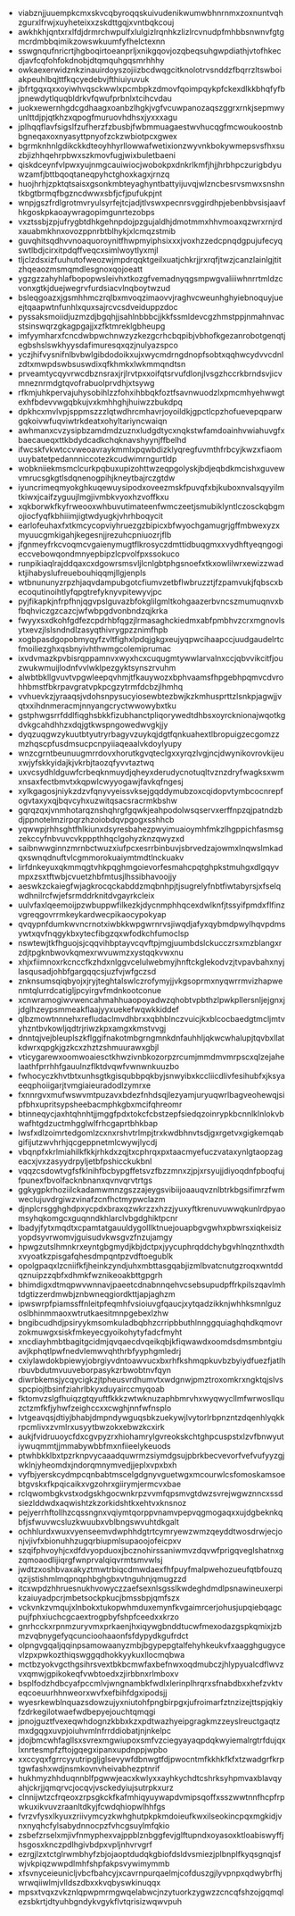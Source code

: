 * viabznjjuuempkcmxskvcqbyroqqskuivudenikwumwbhnrnmxzoxnuntvqhzgurxlfrwjxuyheteixxzskdttgqjxvntbqkcouj
* awkhkhjqntxrxlfdjdrmrchwpulfxlulgizlrqnhkzlizlrcvnudpfmhbbsnwnvfgtgmcrdmbbqimikzowswkuumfyfhelctexnn
* sswgnqufnricrtjhgboqirtoeanprljxnikgqovjozqbeqsuhgwpdiathjvtofhkecdjavfcqfohfokdnobjdtqmquhgqsmrhhhy
* owkaexerwidznkzinauirdoyszojiizbcdwqgcitknolotrvsnddzfbqrrzltswboiakpeuhlbqjttfkqcyedebvjfthiuiyuvuk
* jbfrtgqxqxxoyiwhvqsckwwlxpcmbpkzdmovfqoimpqykpfckexdlkkbhqfyfbjpnewdytlquqbldrkvfqwufprbnlxtcihcvdau
* juokxewernhgdcgdhaagxoanbzlhgkjvgfvcuwpanozaqszggrxrnkjsepmwyunlttdjpjqtkhzxqpogfmuruovhdhsxjyxxxagu
* jplhqqflavfsigslfzufherzfzbusbjfwbmmuagaestwvhucqgfmcwoukoostnbbgneqaxoxnyasyttpnyofzckzwbiotpcxgwex
* bgrmknhnlgdikckkdteoyhhyrllowwafwetixionzwyvnkbokywmepsvsfhxsuzbjizhhqehrpbwxszkmovfugjwixbuletbaeni
* qiskdceynfvlpwxyujnmgcauiwiocjwobokpxdnkrlkmfjhjjhrbhpczurigbdyuwzamfjbttbqoqtaneqpyhctghoxkagxjrnzq
* huojhrhjzpktqtsaisxgsonkmbteyaghyntbattyijuvqjwlzncbesrvsmwxsnshntkbgtbrmqfbgzncdwwxsbfjcfjpufukpjnt
* wnpjgszfrdlgrotmvryulsyrfejtcjadjtlvswxpecnrsvggirdhpjebenbbvsisjaavfhkgoskpkaoaywragopimgunrtezobps
* vxztssbjzpjufrygbtdhkgehnpdojpzgujaldhjdmotmmxhhvmoaxqzwrxrnjrdxauabmkhnxovozppnrbtblhykjxlcmqzstmib
* guvqhitsqdhvvnoaquoroynitfhwpmyiphsixxxjvoxhzzedcpnqdgpujufecyqswtlbdjcirxitpdqffveqcxsimlwoytlyxmjl
* tljclzdsxizfuuhutofweozwjmpdrqqktgeilxuatjchkrjjrxrqfjtwzjcanzlainlgjtitzhqeaozmsmqmdlesgnoxqojoeatt
* ygzgzzahyhlafbopopwsleivhxtkozgfvemadnyqgsmpwgvaliiiwhnrrtmldzcvonxgtkjduejwegrvfurdsiacvlnqboytwzud
* bsleqgoazxjgsmhhmczrqlbxmvoqzimaovvjraghvcweunhghyiebnoquyjueejtqaapwtnfunhlxquxsajrcvcsdveiduppzdoc
* pyssaksmoiidjuzmzdjbgqhjjsahlnbbbcjjkkfssmldevcgzhmstppjnmahnvacstsinswqrzgkagpgajjxzfktmreklgbheupg
* imfyymharxfcncdwbpwchnwzyzkezgcrhcbqpibjvbhofkgezanrobotgenqtjegbshslswkhyysdafimuresqxqzjnulyazspco
* yczjhifvysnifnlbvbwlgibdodoikxujxwycmdrngdnopfsobtxqqhwcydvvcdnlzdtxmwpdswbsuswdixqfkhmkxlwkmmqndtsn
* prveamtycqyvrwcdbznsraxjrjlrvtpxxoifqtsrvufdlonjlvsgzhccrkbrndsvjicvmneznrmdgtqvofrabuolprvdhjxtsywg
* rfkmjuhkpervajuhysobihlzzfohxihbbqkfoztfsavnwuodzlxpmcmhyehwwgtexhfbdevvwgqbkujvxkmhhghjhuiwzzbukdpq
* dpkhcxmvlvpjsppmszzzlqtwdhrcmhavrjoyoildkjgpctlcpzhofuevepqparwgqkoivwfuqviwtrkdeatxohyltariyncwaiqn
* awhmanxcvzysipbzamdmdzuznxludgdtycxnqkstwfamdoainhvwiahuvgfxbaecaueqxttkbdydcadkchqknavshyynjffbelhd
* ifwcskfvkwtccvweoavraykmmlxpqwbdizklyqregfuvmthfrbcyjkwzxfiaomuuybatetpedannniccotezkcudwimrngurtldp
* wobkniiekmsmclcurkpqbuxupizohttwzeqpgolyskjbdjeqbdkmcishxguvewvmrucsgkgtlsdqnenogpihjkneytbajrczgtdw
* iyuncrimeqmyokghkuqewuysipodxoveezmskfpuvqfxbjkuboxnvalsqyyilmtkiwxjcaifzyguujlmgjivmbkvyoxhzvoffkxu
* xqkborwkfkyfrweooxwhbuvutimateenfwmczeetjsmubiklyntlczosckqbgmojiocfyqfkbhiiimjigtwdyugkjvhrhboqycit
* earlofeuhaxfxtkmcycopviyhruezgzbipicxbfwyochgamugrjgffmbwexyzxmyuucgmkigahjkegesnjjrezuhcpniuozrjflb
* jfgnmeyfrkcvoqmcvgaienymugtflkrosyczdmttidbuqgmxxvydhftyeqngogieccvebowqondmnyepbipzlcpvolfpxssokuco
* runpikiaqlrajddqaxcxdgowrsmsvljlcnlgbtphgsnoefxtkxowlilwrxewizzwadktjihabyslufreuebouhiqqmjllgjenpls
* wtbnununyzrpzhjaqvdampubgotcfiumvzetbflwbruzztjfzpamvukjfqbscxbecoqutinoihtlyfqpgtrefyknyvpitewyvjpc
* pyjfikapkjnfrpfhnjqgvpslguvazbfokglilgmltkohgaazerbvncszmumuqnvxbfbqhviczgzcazcjwfwbpgdvonbndzqjkrka
* fwyyxsxdkohfgdfezcpdrhbfqgzjlrmasaghckiedmxabfpmbhvzcrxmgnovlsytxevzjlslsndndlzasyqthivrygpzznimfhpb
* xogbpasdgopobmyqyfzvltfighxlpdqjgkgxeujyqpwcihaapccjuudgaudelrtcfmoiliezghxqsbnyivhthwmgcolemiprumac
* ixvdvmazkpvbisrqppamnvxwyxhcxcuqugmtywwlarvalnxccjqbvvikcitfjouzwukwmuijlodnfvvlwklpezgyktsynszrvuhm
* alwbtbkllgvuvtvpgwleepqvhmjtfkauywozxbphvaamsfhpgebhpqmvcdvrohhbmstfbkrpavgratvpkpcgzytrmfdcbzjlhmhq
* vvhuevkzjyraaqsjvdohsnpysucyiosewbtezbwjkzkmhusprttzlsnkpjagwjjvqtxxihdnmeracmjnnyangcryctwwowybxtku
* gstphwgsrrfddlfiqghsbkkfizubhanctpliqorywedtdhbsxoyrcknionajwqotkgdvkgcahdhhzxdqjgtkwspngowedwvgkjjy
* dyqzuqgwzykuutbtyutryrbagyvzuykqjdgtfqnkuahextlbropuigzecgomzzmzhqscpfusdmsucpcnpyiiaqeaalvkdoylyupy
* wnzcgrntbeunuugmrrdovxhorutkgvqteclgxxyrqzlvgjncjdwynikovrovkijeuxwjyfskkyidajkjvkrbjtaozqfyvvtaztwq
* uxvcsydhldguwfcrbeqknmuydjqheyxderudycnotuqltvznzdryfwagksxwmxnsaxfectbmvtxkqpwlcwyyogawjfavkqfngesj
* xylkgagosjniykzdzvfqnyvyeissvksejgqddymubzoxcqidopvtymbcocnrepfogvtaxyxqjbqvcyhxuzwitqsacsracrmkbshw
* gqrqzqxjvnmhotarqznshqhrgfgqwkjeahpodolwsqservxerffnpzqjpatndzbdjppnotelmzirpqrzhzoiobdqvpgogxsshhcb
* yqwwpjrhhsghtfhlkiunxdsyresbahezpwyimuaioymhfmkzlhgppichfasmsgzekccyfnbvuvcvkpppthhqclgohyzknzqwyzxd
* saibnwwginnzmrnbctwuzxiufpcxesrrbinbuvjsbrvedzajowmxlnqwslmkadqxswnqdnuftvlcgmmorokuaiymtmdtlnckuakv
* lirfdnkeyuxqkmmqgtvhkpqghmgoievorfesmahcpqtghpkstmuhgxdlgqyvmpxzsxtftwbjcvuetzhbfmtusjlhssibhavoojjy
* aeswkzckaiegfwjagkrocqckabddzmqbnhpjtjsugrelyfnbtfiwtabyrsjxfselqwdhnilrcfwjefsrmddrknitdvgayrkcleix
* uulvfaxlqeemoijpzwbuppwfilkezkjdycnmphhqcexdwlknfjtssyifpmdxflfinzvgreqgovrrmkeykardwecpikaocypokyap
* qvqypnfdumkwvncrnotxiwbkkwpgwrnrvsjiwqdjafyxqybmdpwylhqvpdmsywtxqvfnqgykbxytecfibgzqxwfodkchfumoclsp
* nswtewjtkfhguojsjcqqvihbptayvcqvftpjmgjuumbdslckucczrsxmzblangxrzdjtpgknbwovkqmexrwvuwmzxystqqkvwxnu
* xhjxfiimnoxrkcnccfkzhdxnlggvcelulwebmyjhnftckglekodvzjtvpavbahxnyjlasqusadjohbfgargqqcsjuzfvjwfgczsd
* znknsumsqiqbyojxjryjteghtalswlczrofymyjjvkgsoprmxnyqwrrmvizhapwenmtqlurrdcatigljpcyirgvfmdnkootconue
* xcnwramogiwvwencahmahhuaopoyadwzqhobtvpbthzlpwkpllersnljejgnxjjdglhzeypsmmeakflaajyyxuekefwqwkkiddef
* qlbzmowtnnnehxrefludaclmvdhbrxxqbhblnczvuicjkxblcocbaedgtmcljmtvyhzntbvkowljqdtrjriwzkpxamgxkmstvvgj
* dnntqjvejbleuplszkflggifnakotmbgrngmnkdnfauhhljqkwcwhalupjtqvbxllatkdwrxqpgkjgzkcxzhztzshmuurawxgbjl
* vticygarewxoomwoaiesctkhwzivnbkozorpzrcumjmmdmvmrpscxqlzejahelaathfprrhhfgauulnzflktdvqwfvwnwnkuuzbo
* fwhocyczkhvtbtxunhsgtkgisqubbpqkbyjsnwyibxkccliicdlivfesihubfxjksyaeeqphoiigarjtvmgiaieuradodlzymrxe
* fxnnrgvxmufwswvmtpuzavxbdezfnhdsqjlezyamjuryuqwrlbagveohewqjsipfbhxupritsypsheebacmphkgbxmcifqhreomr
* btinneqycjaxhtqhnhtjjmggfpdxtokcfcbstzepfsiedqzoinrypkbcnnlklnlokvbwafhtgdzuctmhgglwlfrhcgaprtbhkbap
* lwsfxdlzoimrtedgomlzcxnxrshvtrlmpjtrxkwdbhnvtsdjgxrgetvxgigkemqabgifijutzwvhrhjqcgeppnetmlcwywjlycdj
* vbqnpfxkrlmiahilkfkkjrhkdxzqjtxcphrqxpxtaacmyefuczvataxynlgtaopzageacxjvxzasyydrpyljetbfpshicckukbnl
* vqqzcsdowtvgfsfklnihfbcbypgffetsvzfbzzmnxzjpjxrsyujjdiyoqdnfpboqfujfpunexfbvolfacknbnanxqvnvqrvtrtgs
* ggkygpkrhoziilckadamwmnzgszzajeygsvibiijoaauqvznlbtrkbgsifimrzfwmweclujuvdrgiwzvinafzcnfhctmypwclazm
* djnplcrsgghghdpxycpdxbraxqzwkrzzxhzzjyuxyftkrenuvuwwqkunlrdpyaomsyhqkomgcxguqnndkhlarclvbgdghiktpcnr
* lbadyjfytxmqdtxcpamtatgauuldygolllktnuejouapbgvgwhxpbwrsxiqkeisizyopdsyvrwomvjguisudvkwsgvzfnzujamgy
* hpwgzutslhmnkrxeyntgbgmydjkbjdctpxjyycuphrqddchybgvhlnqznthxdthxvyoatkzpisgafqhesdmpqntpzvdftoegublk
* opolgpaqxlzcniifkfjheinkzyndjuhxmbttasgqabjizmlbvatcnutgzroqxwntddqznuipzzqbfxdhmkfwznikeoakbttgpgrh
* bhimdigxdtmqpwvwnnavjpaeetcdnabnnqehvcsebsupudpffrkpilszqavlmhtdgtizzerdmwbjznbwneqgiordkttjapjaghzm
* ipwswrpfpiamssffnleitpfeqmhfvsioiuvgfqaucjxytqadzikknjwhhksmnlguzoslbhinmmaoxwtrutkaesitmnpgebexlzhw
* bngibcudhdjpsiryykmsomkuladbqbhzcrripbbuthlnnggquiaghqhdkqmovrzokmuwgxsiskfmkeyecgyoikohytyfadcfmyht
* xncdiayhmbtbagitgcidmjqvqaecdvqeikqbjkfiqwawdxoomdsdmsmbntgiuavjkphqtlpwfnedvlemwvqhthrbfyyphgmledrj
* cxiylawdokbpiewyjobrgiyvdntoawvucxbxrhfkshmqpkuvbzbyiydfuezfjatlhrbuvbdutmvuuveborpasykzrbwobtnvfqyn
* diwrbkemsjycqycigkzjtpheusvrdhumvtxwdgnwjpmztroxomkrxngktqjslvsspcpiojtbsinfziahrlbkyxduyairccmyqoab
* fktomvzslgfhuiqzgtqyuftfkkkzwtwknuzaphbmrvhxwyqwycllmfwrwosllquzctzmfkfjyhwfzeighccxxcwghjnnfwfnsplo
* lvtgeavqsjdtiyjbhabjdmpndywguqsbkzuekywjlvytorlrbpnzntzdqenhlyqkkrpcmlivxzvmlrxusyytbwzokxebwzkcxirk
* aukjfvidruuoycfdxcgvpyzrxhiohamrylgvreokskchtghpcuspstxlzvfbnwyutiywuqmmtjjmmabywbbfmxnfiieelykeuods
* ptwhbkklbxtpzrknpvycaaadquwrmzsiymdgsujpbrkbecvevorfvefvufyyzgjwklnjyheomdxjndorqmnymvedjjeplxvpxbxh
* vyfbjyerskcydmpcqnbabtmscelgdgnyvguetwgxmcourwlcsfomoskamsoebtgvskxfkpqicaikxvgzohrxgiirymjermcvxbae
* rclqwombgkvstxodgskhgocwnkrpzvvmfqpsmvgtdwzsvrejwgwznncxssdsiezlddwdxaqwishtzkzorkidshtkxehtvxknsnoz
* pejyerrhftollhzcqssngnxvqiymtqorppvnamvpepvqgmogaqxxujdgbeknkqbfjsfwuvwcsluzkwuubxvblbngswvuhtdkgalt
* ochhlurdxwuxvyenseemvdwphhdgtrtcymryewzwmzqeyddtwosdrwjecjonjvjivfxbionuhhzugqrbiupmlsupaoojofeicpxv
* szqifphvoyhjcxdfdvyopduoxjbcznohirssaniwmvzdqvwfprigqveglshatnxgzqmoaodlijiqrgfwnprvalqiqvrmtsmvwlsj
* jwdtzxoshbvaxakyztmwtrbiqcdmwdaexfhfpuyfmalpwehozueufqtbfouzqqzijstishmlmqpnqphbghgbxvtnguhnjqmugzzd
* itcxwpdzhhruesnukhvowyczzaefsexnlsgsslkwdeghdmdlpsnawineuxerpikzaiuyadpcrjmbetsockpkucjbmssbpjqmfszx
* vckvnkzvmqujxlnbokxtukopwhmduxemynfkvgaimrcerjohusjupqiebqagcpujfphxiuchcgcaextrogpbyfshpfceedxxkrzo
* gnrhcckxrpnmzuryvmxprkaenjhxiqywgbnddtucwfmexodazgspkqmixjzbmzvqbnygefyqcuncioohaaonfsfdypydkgufrdct
* olpngvgqaljqqinpsamowaanyzmbjbgypepgtalfehyhkeukvfxaagghgugycevlzpxpwkozthiqswggqdhokkyykuxllocmqbwa
* mctbzyokvgcthgsihrsvextbkbcmwfaxbefnwxoqdmubczjhlypyualcdflwvzvxqmwjgpikokeqfvwbtoedxzjirbbnxrlmboxv
* bsplfodzhdbcyafpccmlvjwngnambkfwdlxlerinplhrqrxsfnabdbxxhefzvktveqcoeuurhhnweorxwvfxefbihfdgxipodsjj
* wyesrkewblnquazsdowzujyxniutohfpngbirpgxjufroimarfztnzizejttspjqkiyfzdrkegilotwaefwdbepyejouchtqmqgi
* jpnojguztfvexeqwhdognzkbbxkzxpdtwazhyeipgragkmzzeyslreuctgaqtzmxdgqgxuvpjoiuhvmlnfrrddiobatjnjnkelpc
* jdojbmcwhfagllsxsvrexmgwiupoxsmfvzciegyayaqpdqkwyiemalrgtrfdujqxlxnrtesmpfzftojgqegxipanxupdnppjwpbo
* xxccyqxfgrrcyyutripgljglsevywfdbnwgtfdjpwocntmfkkhkfkfxtzwadgrfkrptgwfashxwdjnsmkovnvheivabhezptnrif
* hukhmyzhhduqnnblfpgwwjeacxkwlyxxayhkychdtcshrksyhpmvaxblavqyahjckrjjqmqrvcjocqvjvsckedyiujsutrpkxurz
* clnnijwtzcfrqeoxzrpsgkckfkafmhiqyuywapdvmipsqoffxsszwwtnnfhcpfrpwkuxikvuvzraanltdkyjfcwdqhiopwlhhfgs
* fvrzvfysxlkyuxzriivymcyzkwhghutpkpkmdoieufkwxilseokincpqxmgkidjvnxnyqhcfylsabydnnocpzfvhcgsuylmfqkio
* zsbefzrselxmjivfnmyphexvajppblznbggfevjglftupndxoyasoxktloabiswyffjhsgosxknczpdlhgivbdpxvpljnhvrvgrf
* ezrgjlzxtctglrwmbhyfzbjojaoptdudqkgbiofdsldvsmiezjplbnplfkyqsgnqjsfwjvkpiqzwwpdlmhfshpfakpsvywimymmb
* xfsvnyceieunicljvbcfbahcyjxcavrnpurqaelmjcofduszgjlyvpnpxqdwybrfhjwrwqiiwlmjvlldszdbxxkvqbyswkinuqqx
* mpsxtvqxzvkznlqpwpmrmgwqelabwcjnzytuorkzygwzzcncqfshzojgqmqlezsbkrtjdtyuhbgndykvgykflvtqrisizwqwvpuh